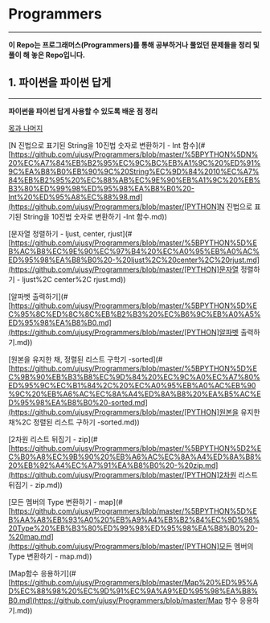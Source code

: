 # Programmers

--------------------

 **이 Repo는 프로그래머스(Programmers)를 통해 공부하거나 풀었던 문제들을 정리 및 풀이 해 놓은 Repo입니다.**



## 1. 파이썬을 파이썬 답게

-----------

**파이썬을 파이썬 답게 사용할 수 있도록 배운 점 정리**

[몫과 나머지](#https://github.com/ujusy/Programmers/blob/master/Map항수응용하기.md)

[N 진법으로 표기된 String을 10진법 숫자로 변환하기 - Int 함수](#[https://github.com/ujusy/Programmers/blob/master/%5BPYTHON%5DN%20%EC%A7%84%EB%B2%95%EC%9C%BC%EB%A1%9C%20%ED%91%9C%EA%B8%B0%EB%90%9C%20String%EC%9D%84%2010%EC%A7%84%EB%B2%95%20%EC%88%AB%EC%9E%90%EB%A1%9C%20%EB%B3%80%ED%99%98%ED%95%98%EA%B8%B0%20-Int%20%ED%95%A8%EC%88%98.md](https://github.com/ujusy/Programmers/blob/master/[PYTHON]N 진법으로 표기된 String을 10진법 숫자로 변환하기 -Int 함수.md))

[문자열 정렬하기 - ljust, center, rjust](#[https://github.com/ujusy/Programmers/blob/master/%5BPYTHON%5D%EB%AC%B8%EC%9E%90%EC%97%B4%20%EC%A0%95%EB%A0%AC%ED%95%98%EA%B8%B0%20-%20ljust%2C%20center%2C%20rjust.md](https://github.com/ujusy/Programmers/blob/master/[PYTHON]문자열 정렬하기 - ljust%2C center%2C rjust.md))

[알파벳 출력하기](#[https://github.com/ujusy/Programmers/blob/master/%5BPYTHON%5D%EC%95%8C%ED%8C%8C%EB%B2%B3%20%EC%B6%9C%EB%A0%A5%ED%95%98%EA%B8%B0.md](https://github.com/ujusy/Programmers/blob/master/[PYTHON]알파벳 출력하기.md))

[원본을 유지한 채, 정렬된 리스트 구학기 -sorted](#[https://github.com/ujusy/Programmers/blob/master/%5BPYTHON%5D%EC%9B%90%EB%B3%B8%EC%9D%84%20%EC%9C%A0%EC%A7%80%ED%95%9C%EC%B1%84%2C%20%EC%A0%95%EB%A0%AC%EB%90%9C%20%EB%A6%AC%EC%8A%A4%ED%8A%B8%20%EA%B5%AC%ED%95%98%EA%B8%B0%20-sorted.md](https://github.com/ujusy/Programmers/blob/master/[PYTHON]원본을 유지한채%2C 정렬된 리스트 구하기 -sorted.md))

[2차원 리스트 뒤집기 - zip](#[https://github.com/ujusy/Programmers/blob/master/%5BPYTHON%5D2%EC%B0%A8%EC%9B%90%20%EB%A6%AC%EC%8A%A4%ED%8A%B8%20%EB%92%A4%EC%A7%91%EA%B8%B0%20-%20zip.md](https://github.com/ujusy/Programmers/blob/master/[PYTHON]2차원 리스트 뒤집기 - zip.md))

[모든 멤버의 Type 변환하기 - map](#[https://github.com/ujusy/Programmers/blob/master/%5BPYTHON%5D%EB%AA%A8%EB%93%A0%20%EB%A9%A4%EB%B2%84%EC%9D%98%20Type%20%EB%B3%80%ED%99%98%ED%95%98%EA%B8%B0%20-%20map.md](https://github.com/ujusy/Programmers/blob/master/[PYTHON]모든 멤버의 Type 변환하기 - map.md))

[Map함수 응용하기](#[https://github.com/ujusy/Programmers/blob/master/Map%20%ED%95%AD%EC%88%98%20%EC%9D%91%EC%9A%A9%ED%95%98%EA%B8%B0.md](https://github.com/ujusy/Programmers/blob/master/Map 항수 응용하기.md))

